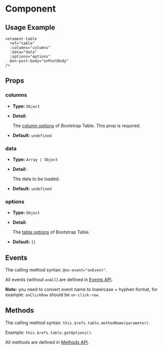 # Component

<div id="codefund" class="tl"></div>
<script src="https://codefund.io/properties/291/funder.js"></script>

## Usage Example

```vue
<element-table
  ref="table"
  :columns="columns"
  :data="data"
  :options="options"
  @on-post-body="onPostBody"
/>
```

## Props

### columns

- **Type:** `Object`

- **Detail:**

  The [column options](https://bootstrap-table.com/docs/api/column-options/) of Bootstrap Table. This prop is required.

- **Default:** `undefined`

### data

- **Type:** `Array | Object`

- **Detail:**

  The data to be loaded.

- **Default:** `undefined`

### options

- **Type:** `Object`

- **Detail:**

  The [table options](https://bootstrap-table.com/docs/api/table-options/) of Bootstrap Table.

- **Default:** `{}`

## Events

The calling method syntax: `@on-event="onEvent"`.

All events (without `onAll`) are defined in [Events API](https://bootstrap-table.com/docs/api/events/).

**Note:** you need to convert event name to lowercase + hyphen format, for example: `onClickRow` should be `on-click-row`.

## Methods

The calling method syntax: `this.$refs.table.methodName(parameter)`.

Example: `this.$refs.table.getOptions()`.

All methods are defined in [Methods API](https://bootstrap-table.com/docs/api/methods/).
